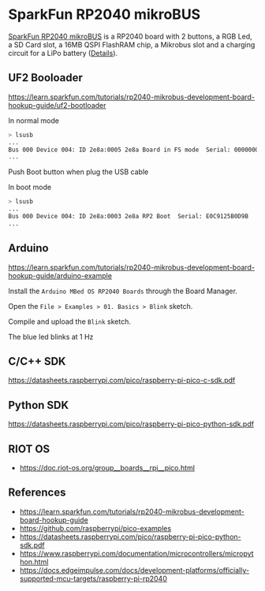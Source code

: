# SparkFun RP2040 mikroBUS

[SparkFun RP2040 mikroBUS](https://www.sparkfun.com/products/18721) is a RP2040 board with 2 buttons, a RGB Led, a SD Card slot, a 16MB QSPI FlashRAM chip, a Mikrobus slot and a charging circuit for a LiPo battery ([Details](https://learn.sparkfun.com/tutorials/rp2040-mikrobus-development-board-hookup-guide/hardware-overview)).

## UF2 Booloader

https://learn.sparkfun.com/tutorials/rp2040-mikrobus-development-board-hookup-guide/uf2-bootloader

In normal mode
```bash
> lsusb
...
Bus 000 Device 004: ID 2e8a:0005 2e8a Board in FS mode  Serial: 000000000000
...
```

Push Boot button when plug the USB cable

In boot mode

```bash
> lsusb
...
Bus 000 Device 004: ID 2e8a:0003 2e8a RP2 Boot  Serial: E0C9125B0D9B
...
```

## Arduino

https://learn.sparkfun.com/tutorials/rp2040-mikrobus-development-board-hookup-guide/arduino-example

Install the `Arduino MBed OS RP2040 Boards`  through the Board Manager.

Open the `File > Examples > 01. Basics > Blink` sketch.

Compile and upload the `Blink` sketch.

The blue led blinks at 1 Hz


## C/C++ SDK
https://datasheets.raspberrypi.com/pico/raspberry-pi-pico-c-sdk.pdf

## Python SDK
https://datasheets.raspberrypi.com/pico/raspberry-pi-pico-python-sdk.pdf

## RIOT OS
* https://doc.riot-os.org/group__boards__rpi__pico.html


## References

* https://learn.sparkfun.com/tutorials/rp2040-mikrobus-development-board-hookup-guide
* https://github.com/raspberrypi/pico-examples
* https://datasheets.raspberrypi.com/pico/raspberry-pi-pico-python-sdk.pdf
* https://www.raspberrypi.com/documentation/microcontrollers/micropython.html
* https://docs.edgeimpulse.com/docs/development-platforms/officially-supported-mcu-targets/raspberry-pi-rp2040